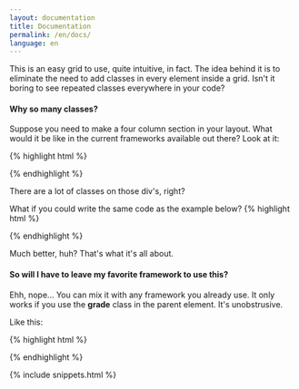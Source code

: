 ```yaml
---
layout: documentation
title: Documentation
permalink: /en/docs/
language: en
---
```


This is an easy grid to use, quite intuitive, in fact.
The idea behind it is to eliminate the need to add classes in every element inside a grid.
Isn't it boring to see repeated classes everywhere in your code?

#### Why so many classes?
Suppose you need to make a four column section in your layout.
What would it be like in the current frameworks available out there?
Look at it:

{% highlight html %}
<div class="row">
  <div class="your-class col-xs-12 col-md-3 col-sm-3 col-lg-3">
    <!-- Your content goes here -->
  </div>
  <div class="your-class col-xs-12 col-md-3 col-sm-3 col-lg-3">
    <!-- Your content goes here -->
  </div>
  <div class="your-class col-xs-12 col-md-3 col-sm-3 col-lg-3">
    <!-- Your content goes here -->
  </div>
  <div class="your-class col-xs-12 col-md-3 col-sm-3 col-lg-3">
    <!-- Your content goes here -->
  </div>
</div>
{% endhighlight %}

There are a lot of classes on those div's, right?

What if you could write the same code as the example below?
{% highlight html %}
<div class="four columns one-phone">
  <div class="your-class">
    <!-- Your content goes here -->
  </div>
  <div class="your-class">
    <!-- Your content goes here -->
  </div>
  <div class="your-class">
    <!-- Your content goes here -->
  </div>
  <div class="your-class">
    <!-- Your content goes here -->
  </div>
</div>
{% endhighlight %}

Much better, huh? That's what it's all about.

#### So will I have to leave my favorite framework to use this?
Ehh, nope... You can mix it with any framework you already use.
It only works if you use the **grade** class in the parent element.
It's unobstrusive.

Like this:

{% highlight html %}
<div class="grade">
  <!-- Your content goes here -->
</div>
{% endhighlight %}

{% include snippets.html %}
